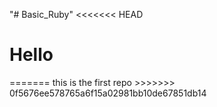 "# Basic_Ruby" 
<<<<<<< HEAD
<h1> Hello</h1>
=======
this is the first repo
>>>>>>> 0f5676ee578765a6f15a02981bb10de67851db14
